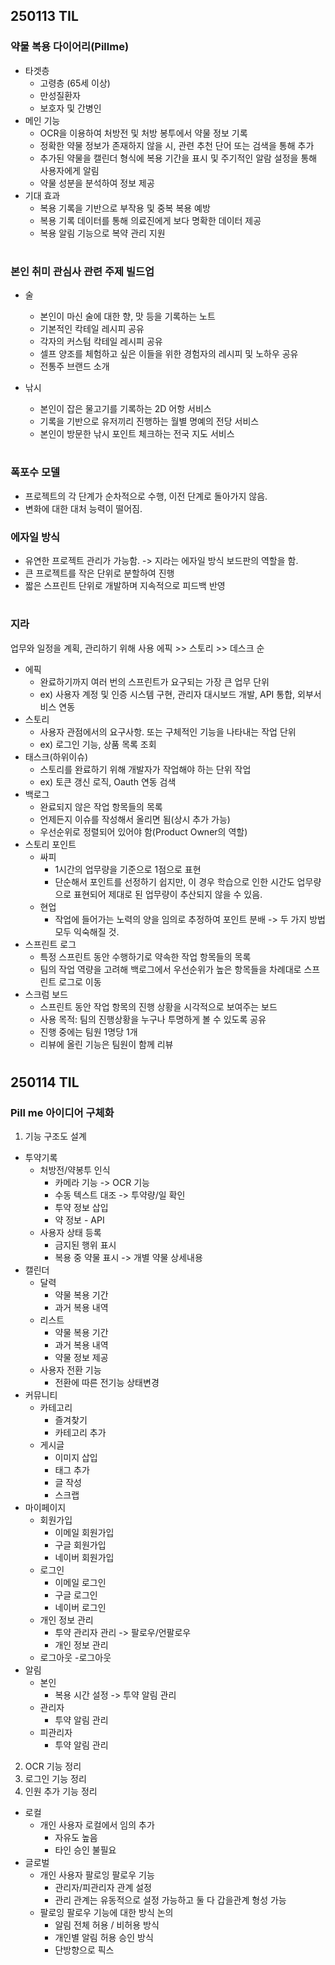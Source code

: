 ## 250113 TIL 
### 약물 복용 다이어리(Pillme)
- 타겟층
    - 고령층 (65세 이상)
    - 만성질환자
    - 보호자 및 간병인
- 메인 기능
    - OCR을 이용하여 처방전 및 처방 봉투에서 약물 정보 기록
    - 정확한 약물 정보가 존재하지 않을 시, 관련 추천 단어 또는 검색을 통해 추가
    - 추가된 약물을 캘린더 형식에 복용 기간을 표시 및 주기적인 알람 설정을 통해 사용자에게 알림
    - 약물 성분을 분석하여 정보 제공
- 기대 효과
    - 복용 기록을 기반으로 부작용 및 중복 복용 예방
    - 복용 기록 데이터를 통해 의료진에게 보다 명확한 데이터 제공
    - 복용 알림 기능으로 복약 관리 지원
#
### 본인 취미 관심사 관련 주제 빌드업
- 술
    - 본인이 마신 술에 대한 향, 맛 등을 기록하는 노트
    - 기본적인 칵테일 레시피 공유
    - 각자의 커스텀 칵테일 레시피 공유
    - 셀프 양조를 체험하고 싶은 이들을 위한 경험자의 레시피 및 노하우 공유
    - 전통주 브랜드 소개
    
- 낚시
    - 본인이 잡은 물고기를 기록하는 2D 어항 서비스
    - 기록을 기반으로 유저끼리 진행하는 월별 명예의 전당 서비스
    - 본인이 방문한 낚시 포인트 체크하는 전국 지도 서비스
#
### 폭포수 모델
- 프로젝트의 각 단계가 순차적으로 수행, 이전 단계로 돌아가지 않음.
- 변화에 대한 대처 능력이 떨어짐.

### 에자일 방식
- 유연한 프로젝트 관리가 가능함.
    -> 지라는 에자일 방식 보드판의 역할을 함.
- 큰 프로젝트를 작은 단위로 분할하여 진행
- 짧은 스프린트 단위로 개발하며 지속적으로 피드백 반영
#
### 지라
업무와 일정을 계획, 관리하기 위해 사용
에픽 >> 스토리 >> 데스크 순
- 에픽
	- 완료하기까지 여러 번의 스프린트가 요구되는 가장 큰 업무 단위
	- ex) 사용자 계정 및 인증 시스템 구현, 관리자 대시보드 개발, API 통합, 외부서비스 연동
- 스토리
	- 사용자 관점에서의 요구사항. 또는 구체적인 기능을 나타내는 작업 단위
	- ex) 로그인 기능, 상품 목록 조회
- 태스크(하위이슈)
	- 스토리를 완료하기 위해 개발자가 작업해야 하는 단위 작업
	- ex) 토큰 갱신 로직, Oauth 연동 검색
- 백로그
	- 완료되지 않은 작업 항목들의 목록
	- 언제든지 이슈를 작성해서 올리면 됨(상시 추가 가능)
	- 우선순위로 정렬되어 있어야 함(Product Owner의 역할)
- 스토리 포인트
	- 싸피
    	- 1시간의 업무량을 기준으로 1점으로 표현
    	- 단순해서 포인트를 선정하기 쉽지만, 이 경우 학습으로 인한 시간도 업무량으로 표현되어 제대로 된 업무량이 추산되지 않을 수 있음.
	- 현업
    	- 작업에 들어가는 노력의 양을 임의로 추정하여 포인트 분배
    	-> 두 가지 방법 모두 익숙해질 것.
- 스프린트 로그
	- 특정 스프린트 동안 수행하기로 약속한 작업 항목들의 목록
	- 팀의 작업 역량을 고려해 백로그에서 우선순위가 높은 항목들을 차례대로 스프린트 로그로 이동
- 스크럼 보드
	- 스프린트 동안 작업 항목의 진행 상황을 시각적으로 보여주는 보드
	- 사용 목적: 팀의 진행상황을 누구나 투명하게 볼 수 있도록 공유
	- 진행 중에는 팀원 1명당 1개
	- 리뷰에 올린 기능은 팀원이 함께 리뷰
#
## 250114 TIL 
### Pill me 아이디어 구체화
1. 기능 구조도 설계
- 투약기록
	- 처방전/약봉투 인식
		- 카메라 기능 -> OCR 기능
		- 수동 텍스트 대조 -> 투약량/일 확인
		- 투약 정보 삽입
		- 약 정보 - API
	- 사용자 상태 등록
		- 금지된 행위 표시
		- 복용 중 약물 표시 -> 개별 약물 상세내용
- 캘린더
	- 달력
		- 약물 복용 기간
		- 과거 복용 내역
	- 리스트
		- 약물 복용 기간
		- 과거 복용 내역
		- 약물 정보 제공
	- 사용자 전환 기능
		- 전환에 따른 전기능 상태변경
- 커뮤니티
	- 카테고리
		- 즐겨찾기
		- 카테고리 추가
	- 게시글
		- 이미지 삽입
		- 태그 추가
		- 글 작성
		- 스크랩
- 마이페이지
	- 회원가입
		- 이메일 회원가입
		- 구글 회원가입
		- 네이버 회원가입
	- 로그인
		- 이메일 로그인
		- 구글 로그인
		- 네이버 로그인
	- 개인 정보 관리
		- 투약 관리자 관리 -> 팔로우/언팔로우
		- 개인 정보 관리
	- 로그아웃
		-로그아웃
- 알림
	- 본인
		- 복용 시간 설정 -> 투약 알림 관리
	- 관리자
		- 투약 알림 관리
	- 피관리자
		- 투약 알림 관리
2. OCR 기능 정리
3. 로그인 기능 정리
4. 인원 추가 기능 정리
- 로컬
	- 개인 사용자 로컬에서 임의 추가
		- 자유도 높음
		- 타인 승인 불필요
- 글로벌
	- 개인 사용자 팔로잉 팔로우 기능
		- 관리자/피관리자 관계 설정
		- 관리 관계는 유동적으로 설정 가능하고 둘 다 갑을관계 형성 가능
	- 팔로잉 팔로우 기능에 대한 방식 논의
		- 알림 전체 허용 / 비허용 방식
		- 개인별 알림 허용 승인 방식
		- 단방향으로 픽스
